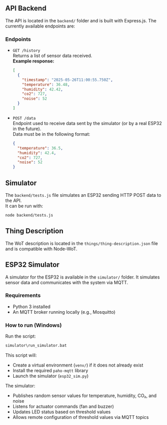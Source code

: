 ## API Backend

The API is located in the `backend/` folder and is built with Express.js. The currently available endpoints are:

### Endpoints

- `GET /history`  
  Returns a list of sensor data received.  
  **Example response:**
  ```json
  [
    {
      "timestamp": "2025-05-26T11:00:55.750Z",
      "temperature": 36.48,
      "humidity": 42.42,
      "co2": 727,
      "noise": 52
    }
  ]
  ```

- `POST /data`  
  Endpoint used to receive data sent by the simulator (or by a real ESP32 in the future).  
  Data must be in the following format:
  ```json
  {
    "temperature": 36.5,
    "humidity": 42.4,
    "co2": 727,
    "noise": 52
  }
  ```

## Simulator

The `backend/tests.js` file simulates an ESP32 sending HTTP POST data to the API.  
It can be run with:
```bash
node backend/tests.js
```

## Thing Description

The WoT description is located in the `things/thing-description.json` file and is compatible with Node-WoT.

## ESP32 Simulator

A simulator for the ESP32 is available in the `simulator/` folder. It simulates sensor data and communicates with the system via MQTT.

### Requirements
- Python 3 installed
- An MQTT broker running locally (e.g., Mosquitto)

### How to run (Windows)
Run the script:

```bash
simulator\run_simulator.bat
```

This script will:
- Create a virtual environment (`venv/`) if it does not already exist
- Install the required `paho-mqtt` library
- Launch the simulator (`esp32_sim.py`)

The simulator:
- Publishes random sensor values for temperature, humidity, CO₂, and noise
- Listens for actuator commands (fan and buzzer)
- Updates LED status based on threshold values
- Allows remote configuration of threshold values via MQTT topics